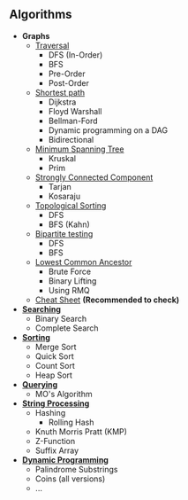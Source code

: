 ## Algorithms

+ **Graphs**
  + [Traversal](https://github.com/Abdelrhman-Samir-99/Preparation-Library/blob/main/Problem%20Solving/Algorithms/Graph/Traversal/README.md)
    + DFS (In-Order)
    + BFS
    + Pre-Order
    + Post-Order
  + [Shortest path](https://github.com/Abdelrhman-Samir-99/Preparation-Library/blob/main/Problem%20Solving/Algorithms/Graph/Shortest%20Path/README.md)
    + Dijkstra
    + Floyd Warshall
    + Bellman-Ford
    + Dynamic programming on a DAG
    + Bidirectional
  + [Minimum Spanning Tree](https://github.com/Abdelrhman-Samir-99/Preparation-Library/blob/main/Problem%20Solving/Algorithms/Graph/Minimum%20Spanning%20Tree/README.md)
    + Kruskal
    + Prim
  + [Strongly Connected Component](https://github.com/Abdelrhman-Samir-99/Preparation-Library/blob/main/Problem%20Solving/Algorithms/Graph/Strongly%20Connected%20Component/README.md)
    + Tarjan
    + Kosaraju
  + [Topological Sorting](https://github.com/Abdelrhman-Samir-99/Preparation-Library/blob/main/Problem%20Solving/Algorithms/Graph/Topological%20Sorting/README.md)
    + DFS
    + BFS (Kahn)
  + [Bipartite testing](https://github.com/Abdelrhman-Samir-99/Preparation-Library/blob/main/Problem%20Solving/Algorithms/Graph/Bipartite%20Testing/README.md)
    + DFS
    + BFS
  + [Lowest Common Ancestor]()
    + Brute Force
    + Binary Lifting
    + Using RMQ
  + [Cheat Sheet](https://github.com/Abdelrhman-Samir-99/Preparation-Library/blob/main/Problem%20Solving/Algorithms/Graph/Cheat%20Sheet/README.md) **(Recommended to check)**
+ [**Searching**](https://github.com/Abdelrhman-Samir-99/Preparation-Library/blob/main/Problem%20Solving/Algorithms/Searching/README.md)
  + Binary Search
  + Complete Search
+ [**Sorting**](https://github.com/Abdelrhman-Samir-99/Preparation-Library/blob/main/Problem%20Solving/Algorithms/Sorting/README.md)
  + Merge Sort
  + Quick Sort
  + Count Sort
  + Heap Sort
+ [**Querying**]()
  + MO's Algorithm
+ [**String Processing**](https://github.com/Abdelrhman-Samir-99/Preparation-Library/blob/main/Problem%20Solving/Algorithms/String%20Processing/README.md)
  + Hashing
    + Rolling Hash
  + Knuth Morris Pratt (KMP)
  + Z-Function
  + Suffix Array
+ [**Dynamic Programming**]()
  + Palindrome Substrings
  + Coins (all versions)
  + ...

